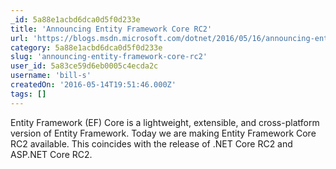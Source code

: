 ```yaml
---
_id: 5a88e1acbd6dca0d5f0d233e
title: 'Announcing Entity Framework Core RC2'
url: 'https://blogs.msdn.microsoft.com/dotnet/2016/05/16/announcing-entity-framework-core-rc2/'
category: 5a88e1acbd6dca0d5f0d233e
slug: 'announcing-entity-framework-core-rc2'
user_id: 5a83ce59d6eb0005c4ecda2c
username: 'bill-s'
createdOn: '2016-05-14T19:51:46.000Z'
tags: []
---
```


Entity Framework (EF) Core is a lightweight, extensible, and cross-platform version of Entity Framework. Today we are making Entity Framework Core RC2 available. This coincides with the release of .NET Core RC2 and ASP.NET Core RC2.
